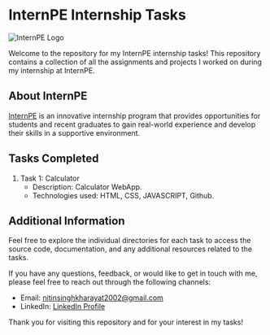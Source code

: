 # InternPE Internship Tasks

![InternPE Logo](https://media.licdn.com/dms/image/C4E0BAQGs7EmZ0yQMpQ/company-logo_200_200/0/1661493099261?e=1698883200&v=beta&t=-nRuxZ6FrklvMylMLl9Mh146ju2QtjibpoivvVP3u_Q)

Welcome to the repository for my InternPE internship tasks! This repository contains a collection of all the assignments and projects I worked on during my internship at InternPE.

## About InternPE

[InternPE](https://internpe.in) is an innovative internship program that provides opportunities for students and recent graduates to gain real-world experience and develop their skills in a supportive environment.

## Tasks Completed

1. Task 1: Calculator
   - Description: Calculator WebApp.
   - Technologies used: HTML, CSS, JAVASCRIPT, Github.

## Additional Information

Feel free to explore the individual directories for each task to access the source code, documentation, and any additional resources related to the tasks.

If you have any questions, feedback, or would like to get in touch with me, please feel free to reach out through the following channels:

- Email: nitinsinghkharayat2002@gmail.com
- LinkedIn: [LinkedIn Profile](https://www.linkedin.com/in/nitin-singh-b63926236)

Thank you for visiting this repository and for your interest in my tasks!


